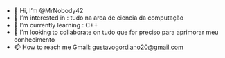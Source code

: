 - 👋 Hi, I’m @MrNobody42
- 👀 I’m interested in : tudo na area de ciencia da computação
- 🌱 I’m currently learning : C++
- 💞️ I’m looking to collaborate on tudo que for preciso para aprimorar meu conhecimento 
- 📫 How to reach  me  Gmail: gustavogordiano20@gmail.com
 
<!---
MrNobody42/MrNobody42 is a ✨ special ✨ repository because its `README.md` (this file) appears on your GitHub profile.
You can click the Preview link to take a look at your changes.
--->
